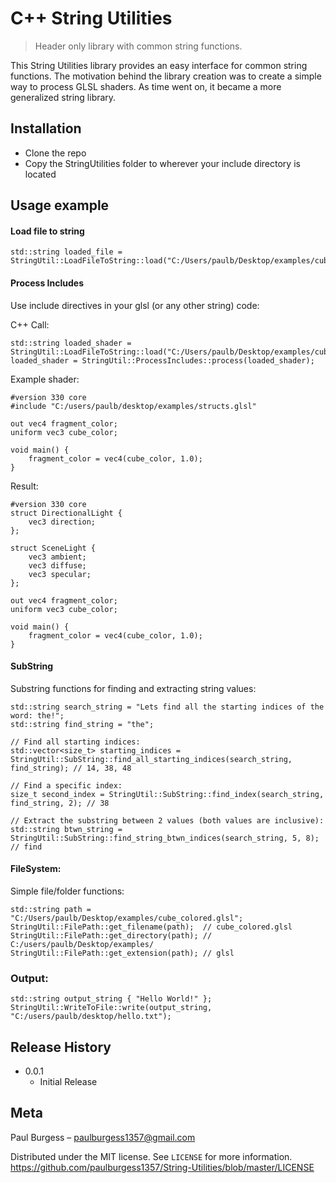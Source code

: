 # C++ String Utilities
> Header only library with common string functions.

This String Utilities library provides an easy interface for common string functions.  The motivation behind the library creation was to create a simple way to process GLSL shaders.  As time went on, it became a more generalized string library.  

## Installation

- Clone the repo
- Copy the StringUtilities folder to wherever your include directory is located

## Usage example

#### Load file to string
```
std::string loaded_file = StringUtil::LoadFileToString::load("C:/Users/paulb/Desktop/examples/cube_colored.glsl");
```
  
  
#### Process Includes
Use include directives in your glsl (or any other string) code:

C++ Call:
```
std::string loaded_shader = StringUtil::LoadFileToString::load("C:/Users/paulb/Desktop/examples/cube_colored.glsl");
loaded_shader = StringUtil::ProcessIncludes::process(loaded_shader);
```
Example shader:
```
#version 330 core
#include "C:/users/paulb/desktop/examples/structs.glsl"

out vec4 fragment_color;
uniform vec3 cube_color;

void main() {
    fragment_color = vec4(cube_color, 1.0);
}
```
Result:
```
#version 330 core
struct DirectionalLight {
    vec3 direction;
};

struct SceneLight {
    vec3 ambient;
    vec3 diffuse;
    vec3 specular; 
};

out vec4 fragment_color;
uniform vec3 cube_color;

void main() {
    fragment_color = vec4(cube_color, 1.0);
}
```
  
  
#### SubString
Substring functions for finding and extracting string values:
```
std::string search_string = "Lets find all the starting indices of the word: the!";
std::string find_string = "the";

// Find all starting indices:
std::vector<size_t> starting_indices = StringUtil::SubString::find_all_starting_indices(search_string, find_string); // 14, 38, 48	

// Find a specific index:
size_t second_index = StringUtil::SubString::find_index(search_string, find_string, 2); // 38

// Extract the substring between 2 values (both values are inclusive):
std::string btwn_string = StringUtil::SubString::find_string_btwn_indices(search_string, 5, 8); // find
```
  
  
#### FileSystem:
Simple file/folder functions:
```
std::string path = "C:/Users/paulb/Desktop/examples/cube_colored.glsl";
StringUtil::FilePath::get_filename(path);  // cube_colored.glsl
StringUtil::FilePath::get_directory(path); // C:/users/paulb/Desktop/examples/
StringUtil::FilePath::get_extension(path); // glsl
```
  
  
### Output:
```
std::string output_string { "Hello World!" };
StringUtil::WriteToFile::write(output_string, "C:/users/paulb/desktop/hello.txt");
```
  
  
## Release History

* 0.0.1
    * Initial Release

## Meta

Paul Burgess – paulburgess1357@gmail.com

Distributed under the MIT license. See ``LICENSE`` for more information.
https://github.com/paulburgess1357/String-Utilities/blob/master/LICENSE
